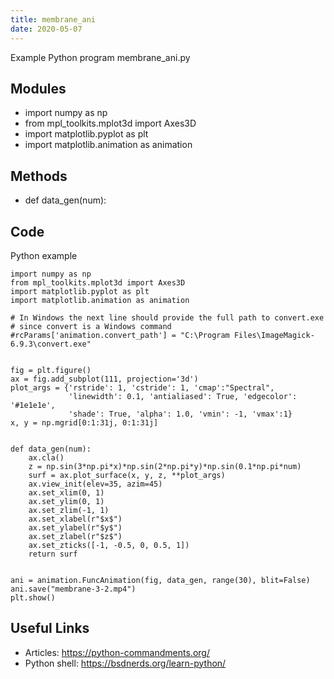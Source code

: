 ```yaml
---
title: membrane_ani
date: 2020-05-07
---
```

Example Python program membrane_ani.py

## Modules

* import numpy as np
* from mpl_toolkits.mplot3d import Axes3D
* import matplotlib.pyplot as plt
* import matplotlib.animation as animation

## Methods

* def data_gen(num):

## Code

Python example

    import numpy as np
    from mpl_toolkits.mplot3d import Axes3D
    import matplotlib.pyplot as plt
    import matplotlib.animation as animation
    
    # In Windows the next line should provide the full path to convert.exe
    # since convert is a Windows command
    #rcParams['animation.convert_path'] = "C:\Program Files\ImageMagick-6.9.3\convert.exe"
    
    
    fig = plt.figure()
    ax = fig.add_subplot(111, projection='3d')
    plot_args = {'rstride': 1, 'cstride': 1, 'cmap':"Spectral",
                 'linewidth': 0.1, 'antialiased': True, 'edgecolor': '#1e1e1e',
                 'shade': True, 'alpha': 1.0, 'vmin': -1, 'vmax':1}
    x, y = np.mgrid[0:1:31j, 0:1:31j]
    
    
    def data_gen(num):
        ax.cla()
        z = np.sin(3*np.pi*x)*np.sin(2*np.pi*y)*np.sin(0.1*np.pi*num)
        surf = ax.plot_surface(x, y, z, **plot_args)
        ax.view_init(elev=35, azim=45)
        ax.set_xlim(0, 1)
        ax.set_ylim(0, 1)
        ax.set_zlim(-1, 1)
        ax.set_xlabel(r"$x$")
        ax.set_ylabel(r"$y$")
        ax.set_zlabel(r"$z$")
        ax.set_zticks([-1, -0.5, 0, 0.5, 1])
        return surf
    
    
    ani = animation.FuncAnimation(fig, data_gen, range(30), blit=False)
    ani.save("membrane-3-2.mp4")
    plt.show()

## Useful Links

- Articles: https://python-commandments.org/
- Python shell: https://bsdnerds.org/learn-python/
